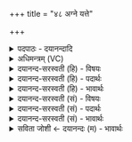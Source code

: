 +++
title = "४८ अग्ने यत्ते"

+++
<details><summary>पदपाठः - दयानन्दादि</summary>

अग्ने॑। यत्। ते॒। दि॒वि। वर्चः॑। पृ॒थि॒व्याम्। यत्। ओष॑धीषु। अ॒प्स्वित्य॒प्ऽसु। आ। य॒ज॒त्र॒। येन॑। अ॒न्तरि॑क्षम्। उ॒रु। आ॒त॒तन्थेत्या॑ऽत॒तन्थ॑। त्वे॒षः। सः। भा॒नुः। अ॒र्ण॒वः। नृ॒चक्षा॒ इति॑ नृ॒ऽचक्षाः॑। ४८।
</details>

<details><summary>अधिमन्त्रम् (VC)</summary>

- अग्निर्देवता
- विश्वामित्र ऋषिः
- भुरिगार्षी पङ्क्तिः
- पञ्चमः
</details>

<details><summary>दयानन्द-सरस्वती (हि) - विषयः</summary>

अध्यापक लोगों को निष्कपटता से सब विद्यार्थीजन पढ़ाने चाहियें, यह विषय अगले मन्त्र में कहा है ॥
</details>

<details><summary>दयानन्द-सरस्वती (हि) - पदार्थः</summary>

पदार्थान्वयभाषाः -  हे (यजत्र) सङ्गम करने योग्य (अग्ने) विद्वन् (यत्) जिस (ते) आप का अग्नि के समान (दिवि) द्योतनशील आत्मा में (वर्चः) विज्ञान का प्रकाश (यत्) जो (पृथिव्याम्) पृथिवी (ओषधीषु) यवादि ओषधियों और (अप्सु) प्राणों वा जलों में (वर्चः) तेज है, (येन) जिससे (नृचक्षाः) मनुष्यों को दिखानेवाला (भानुः) सूर्य (अर्णवः) बहुत जलों को वर्षाने हारा (त्वेषः) प्रकाश है, (येन) जिससे (अन्तरिक्षम्) आकाश को (उरु) बहुत (आ ततन्थ) विस्तारयुक्त करते हो, (सः) सो आप वह सब हम लोगों में धारण कीजिये ॥४८ ॥
</details>

<details><summary>दयानन्द-सरस्वती (हि) - भावार्थः</summary>

भावार्थभाषाः -  यहाँ वाचकलुप्तोपमालङ्कार है। इस जगत् में जिस को सृष्टि के पदार्थों का विज्ञान जैसा होवे, वैसा ही शीघ्र दूसरों को बतावें। जो कदाचित् दूसरों को न बतावे, तो वह नष्ट हुआ किसी को प्राप्त नहीं हो सके ॥४८ ॥
</details>

<details><summary>दयानन्द-सरस्वती (सं) - विषयः</summary>

अध्यापकैर्निष्कपटत्वेन सर्वे विद्यार्थिनः पाठनीया इत्याह ॥
</details>

<details><summary>दयानन्द-सरस्वती (सं) - पदार्थः</summary>

पदार्थान्वयभाषाः -  हे यजत्राग्ने ! यद्यस्य ते तवाऽग्नेरिव दिवि वर्चः यत् पृथिव्यामोषधीष्वप्सु वर्चोऽस्ति, येन नृचक्षा भानुरर्णवस्त्वेषो येनान्तरिक्षमुर्वाततन्थ, तथा स त्वं तदस्मासु धेहि ॥४८ ॥
</details>

<details><summary>दयानन्द-सरस्वती (सं) - भावार्थः</summary>

भावार्थभाषाः -  अत्र वाचकलुप्तोपमालङ्कारः। यस्मिन् जगति यस्य सृष्टिपदार्थविज्ञानं यादृशं स्यात् तादृशं सद्योऽन्यान् ग्राहयेत्। यदि न ग्राहयेत् तर्हि तन्नष्टं सदन्यैः प्राप्तुमशक्यं स्यात् ॥४८ ॥
</details>

<details><summary>सविता जोशी ← दयानन्दः (म) - भावार्थः</summary>

भावार्थभाषाः -  येथे वाचकलुप्तोपमालंकार आहे. या जगाचे किंवा सृष्टीचे ज्याला ज्ञान होते त्याने दुसऱ्यांना शिकवावे. इतरांना ते ज्ञान दिले नाही तर ते नष्ट होते व कुणालाही प्राप्त होऊ शकत नाही.
</details>